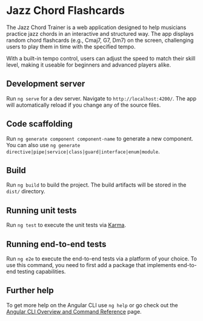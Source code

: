 # Jazz Chord Flashcards

The Jazz Chord Trainer is a web application designed to help musicians practice jazz chords in an interactive and structured way. The app displays random chord flashcards (e.g., Cmaj7, G7, Dm7) on the screen, challenging users to play them in time with the specified tempo.

With a built-in tempo control, users can adjust the speed to match their skill level, making it useable for beginners and advanced players alike.

## Development server

Run `ng serve` for a dev server. Navigate to `http://localhost:4200/`. The app will automatically reload if you change any of the source files.

## Code scaffolding

Run `ng generate component component-name` to generate a new component. You can also use `ng generate directive|pipe|service|class|guard|interface|enum|module`.

## Build

Run `ng build` to build the project. The build artifacts will be stored in the `dist/` directory.

## Running unit tests

Run `ng test` to execute the unit tests via [Karma](https://karma-runner.github.io).

## Running end-to-end tests

Run `ng e2e` to execute the end-to-end tests via a platform of your choice. To use this command, you need to first add a package that implements end-to-end testing capabilities.

## Further help

To get more help on the Angular CLI use `ng help` or go check out the [Angular CLI Overview and Command Reference](https://angular.io/cli) page.
